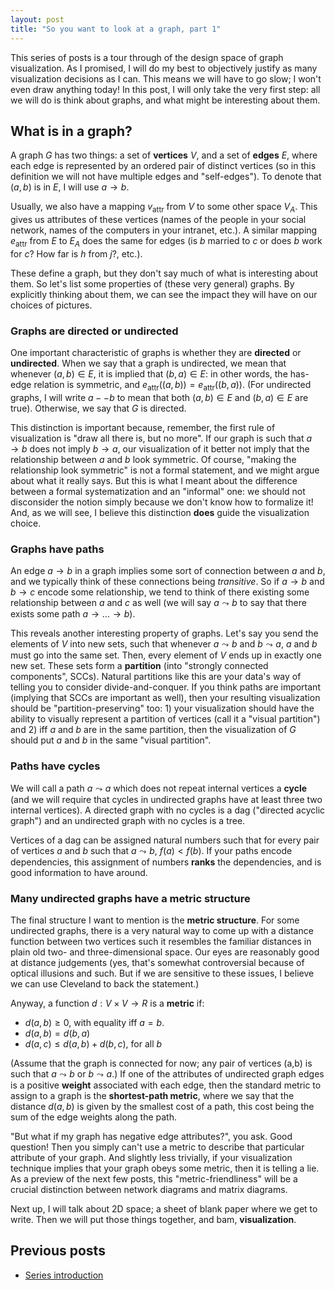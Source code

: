 ```yaml
---
layout: post
title: "So you want to look at a graph, part 1"
---
```


This series of posts is a tour through of the design space of graph
visualization. As I promised, I will do my best to objectively justify
as many visualization decisions as I can.  This means we will have to
go slow; I won't even draw anything today!  In this post, I will only
take the very first step: all we will do is think about graphs, and
what might be interesting about them.

## What is in a graph?

A graph $G$ has two things: a set of **vertices** $V$, and a set of
**edges** $E$, where each edge is represented by an ordered pair of
distinct vertices (so in this definition we will not have multiple
edges and "self-edges"). To denote that $(a, b)$ is in $E$, I will
use $a \to b$.

Usually, we also have a mapping $v_\textrm{attr}$ from
$V$ to some other space $V_A$. This gives us attributes of these
vertices (names of the people in your social network, names of the
computers in your intranet, etc.). A similar mapping $e_\text{attr}$
from $E$ to $E_A$ does the same for edges (is $b$ married to $c$ or
does $b$ work for $c$? How far is $h$ from $j$?, etc.).

These define a graph, but they don't say much of what is interesting
about them. So let's list some properties of (these very general)
graphs. By explicitly thinking about them, we can see the impact they
will have on our choices of pictures.

### Graphs are directed or undirected

One important characteristic of graphs is whether they are
**directed** or **undirected**. When we say that a graph is
undirected, we mean that whenever $(a,b) \in E$, it is implied
that $(b,a) \in E$: in other words, the has-edge relation is
symmetric, and $e_\textrm{attr}((a,b)) = e_\textrm{attr}((b,a))$. 
(For undirected graphs, I will write $a -- b$ to mean
that both $(a, b) \in E$ and $(b, a) \in E$ are true).  Otherwise, we
say that $G$ is directed. 

This distinction is important because, remember, the first rule of
visualization is "draw all there is, but no more". If our graph is
such that $a \to b$ does not imply $b \to a$, our visualization of it
better not imply that the relationship between $a$ and $b$
look symmetric. Of course, "making the relationship look symmetric"
is not a formal statement, and we might argue about what it
really says. But this is what I meant about the
difference between a formal systematization and an "informal" one:
we should not disconsider the notion simply because we don't know how
to formalize it! And, as we will see, I believe this distinction
**does** guide the visualization choice.


### Graphs have paths

An edge $a \to b$ in a graph implies some sort of connection between
$a$ and $b$, and we typically think of these connections being
*transitive*. So if $a \to b$ and $b \to c$ encode some
relationship, we tend to think of there existing some relationship
between $a$ and $c$ as well (we will say $a \leadsto b$ to say that
there exists some path $a \to \ldots \to b$).

This reveals another interesting property of graphs. Let's say you send
the elements of $V$ into new sets, such
that whenever $a \leadsto b$ and $b \leadsto a$, $a$ and
$b$ must go into the same set. Then, every element of $V$ ends up in exactly
one new set. These sets form a **partition** (into "strongly
connected components", SCCs). Natural partitions like this 
are your data's way of telling you to consider divide-and-conquer. If
you think paths are important (implying that SCCs are important as well), then
your resulting visualization should be "partition-preserving"
too: 1) your visualization should have the ability to visually
represent a partition of vertices (call it a "visual partition") and 
2) iff $a$ and $b$ are in the same partition, then the visualization 
of $G$ should put $a$ and $b$ in the same "visual partition".


### Paths have cycles

We will call a path $a \leadsto a$ which does not repeat internal
vertices a **cycle** (and we will require that cycles in undirected
graphs have at least three two internal vertices). A directed graph
with no cycles is a dag ("directed acyclic graph") and an undirected
graph with no cycles is a tree.

Vertices of a dag can be assigned natural numbers such that for every
pair of vertices $a$ and $b$ such that $a \leadsto b$, $f(a) < f(b)$. If your paths encode
dependencies, this assignment of numbers **ranks** the
dependencies, and is good information to have around.


### Many undirected graphs have a metric structure

The final structure I want to mention is the **metric
structure**. For some undirected graphs, there is a very natural way to
come up with a distance function between two vertices such it
resembles the familiar distances in plain old
two- and three-dimensional space. Our eyes are reasonably good at
distance judgements (yes, that's somewhat controversial because of
optical illusions and such. But if we are sensitive to these issues, I
believe we can use Cleveland to back the statement.)

Anyway, a function $d: V \times V \to R$ is a **metric** if:

* $d(a, b) \ge 0$, with equality iff $a = b$.
* $d(a, b) = d(b, a)$
* $d(a, c) \le d(a, b) + d(b, c)$, for all $b$

(Assume that the graph is connected for now; any pair of vertices
(a,b) is such that $a \leadsto b$ or $b \leadsto a$.) If one of the
attributes of undirected graph edges is a positive **weight**
associated with each edge, then the standard metric to assign to a
graph is the **shortest-path metric**, where we say that the
distance $d(a, b)$ is given by the smallest cost of a path, this cost
being the sum of the edge weights along the path.

"But what if my graph has negative edge attributes?", you ask. Good
question!  Then you simply can't use a metric to describe that
particular attribute of your graph. And slightly less trivially, if your
visualization technique implies that your graph obeys some metric, then
it is telling a lie. As a preview of the next few posts, this
"metric-friendliness" will be a crucial distinction between network
diagrams and matrix diagrams.

Next up, I will talk about 2D space; a sheet of blank paper where we
get to write. Then we will put those things together, and bam,
**visualization**.

## Previous posts

* [Series introduction](http://cscheid.net/blog/so_you_want_to_look_at_a_graph)
